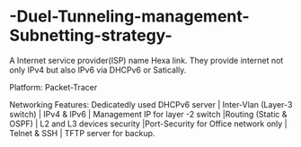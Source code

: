 # -Duel-Tunneling-management-Subnetting-strategy-
A Internet service provider(ISP) name Hexa link. They provide internet not only IPv4 but also IPv6 via DHCPv6 or Satically. 

Platform: Packet-Tracer

Networking Features: Dedicatedly used DHCPv6 server | Inter-Vlan (Layer-3 switch) | IPv4 & IPv6 |
Management IP for layer -2 switch |Routing (Static & OSPF) | L2 and L3 devices security |Port-Security
for Office network only | Telnet & SSH | TFTP server for backup.
